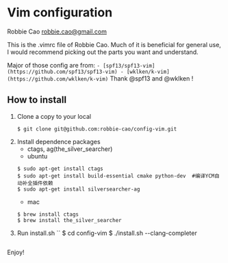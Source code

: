# Vim configuration
Robbie Cao <robbie.cao@gmail.com>

This is the .vimrc file of Robbie Cao.
Much of it is beneficial for general use, I would recommend
picking out the parts you want and understand.

Major of those config are from:
    ```
    - [spf13/spf13-vim](https://github.com/spf13/spf13-vim)
    - [wklken/k-vim](https://github.com/wklken/k-vim)
    ```
Thank @spf13 and @wklken !

## How to install
1. Clone a copy to your local
    ````
    $ git clone git@github.com:robbie-cao/config-vim.git
    ```` 
2. Install dependence packages
    - ctags, ag(the_silver_searcher)
    - ubuntu
    ```
    $ sudo apt-get install ctags
    $ sudo apt-get install build-essential cmake python-dev  #编译YCM自动补全插件依赖
    $ sudo apt-get install silversearcher-ag
    ```
    - mac
    ```
    $ brew install ctags
    $ brew install the_silver_searcher
    ```
3. Run install.sh
    ``
    $ cd config-vim
    $ ./install.sh --clang-completer
    ```

Enjoy!
